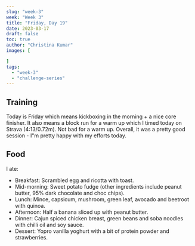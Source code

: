 ```yaml
---
slug: "week-3"
week: "Week 3"
title: "Friday, Day 19"
date: 2023-03-17
draft: false
toc: true
author: "Christina Kumar"
images: [

]
tags:
  - "week-3"
  - "challenge-series"
---
```


## Training

Today is Friday which means kickboxing in the morning + a nice core finisher. It also means a block run for a warm up which I timed today on Strava (4:13/0.72m). Not bad for a warm up. Overall, it was a pretty good session - I"m pretty happy with my efforts today.

## Food

I ate:

- Breakfast: Scrambled egg and ricotta with toast.
- Mid-morning: Sweet potato fudge (other ingredients include peanut butter, 95% dark chocolate and choc chips).
- Lunch: Mince, capsicum, mushroom, green leaf, avocado and beetroot with quinoa.
- Afternoon: Half a banana sliced up with peanut butter.
- Dinner: Cajun spiced chicken breast, green beans and soba noodles with chilli oil and soy sauce.
- Dessert: Yopro vanilla yoghurt with a bit of protein powder and strawberries.


